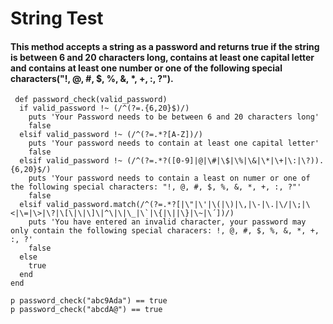 # String Test
#### This method accepts a string as a password and returns true if the string is between 6 and 20 characters long, contains at least one capital letter and contains at least one number or one of the following special characters("!, @, #, $, %, &, *, +, :, ?").
```
 def password_check(valid_password)
  if valid_password !~ (/^(?=.{6,20}$)/)
    puts 'Your Password needs to be between 6 and 20 characters long'
    false 
  elsif valid_password !~ (/^(?=.*?[A-Z])/)
    puts 'Your password needs to contain at least one capital letter'
    false
  elsif valid_password !~ (/^(?=.*?([0-9]|@|\#|\$|\%|\&|\*|\+|\:|\?)).{6,20}$/)
    puts 'Your password needs to contain a least on numer or one of the following special characters: "!, @, #, $, %, &, *, +, :, ?"'
    false
  elsif valid_password.match(/^(?=.*?[|\"|\'|\(|\)|\,|\-|\.|\/|\;|\<|\=|\>|\?|\[\|\|\]\|^\|\|\_|\`|\{|\||\}|\~|\´])/)
    puts 'You have entered an invalid character, your password may only contain the following special characers: !, @, #, $, %, &, *, +, :, ?'
    false
  else
    true
  end
end

p password_check("abc9Ada") == true
p password_check("abcdA@") == true
 
```